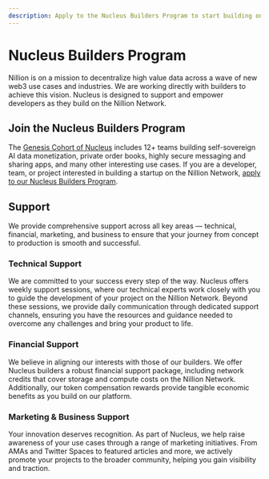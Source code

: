 ```yaml
---
description: Apply to the Nucleus Builders Program to start building on Nillion
---
```


# Nucleus Builders Program

Nillion is on a mission to decentralize high value data across a wave of new web3 use cases and industries. We are working directly with builders to achieve this vision. Nucleus is designed to support and empower developers as they build on the Nillion Network.

## Join the Nucleus Builders Program

The [Genesis Cohort of Nucleus](https://medium.com/@Nillion_Network/next-on-nillion-the-nucleus-builders-program-45aeaf158214) includes 12+ teams building self-sovereign AI data monetization, private order books, highly secure messaging and sharing apps, and many other interesting use cases. If you are a developer, team, or project interested in building a startup on the Nillion Network, [apply to our Nucleus Builders Program](https://app.deform.cc/form/51a162ff-4ffb-4d9b-86ec-249f087a332f/).

## Support

We provide comprehensive support across all key areas — technical, financial, marketing, and business to ensure that your journey from concept to production is smooth and successful.

### Technical Support

We are committed to your success every step of the way. Nucleus offers weekly support sessions, where our technical experts work closely with you to guide the development of your project on the Nillion Network. Beyond these sessions, we provide daily communication through dedicated support channels, ensuring you have the resources and guidance needed to overcome any challenges and bring your product to life.

### Financial Support

We believe in aligning our interests with those of our builders. We offer Nucleus builders a robust financial support package, including network credits that cover storage and compute costs on the Nillion Network. Additionally, our token compensation rewards provide tangible economic benefits as you build on our platform.

### Marketing & Business Support

Your innovation deserves recognition. As part of Nucleus, we help raise awareness of your use cases through a range of marketing initiatives. From AMAs and Twitter Spaces to featured articles and more, we actively promote your projects to the broader community, helping you gain visibility and traction.
